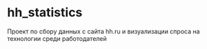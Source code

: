 # hh_statistics
Проект по сбору данных с сайта hh.ru и визуализации спроса на технологии среди работодателей
